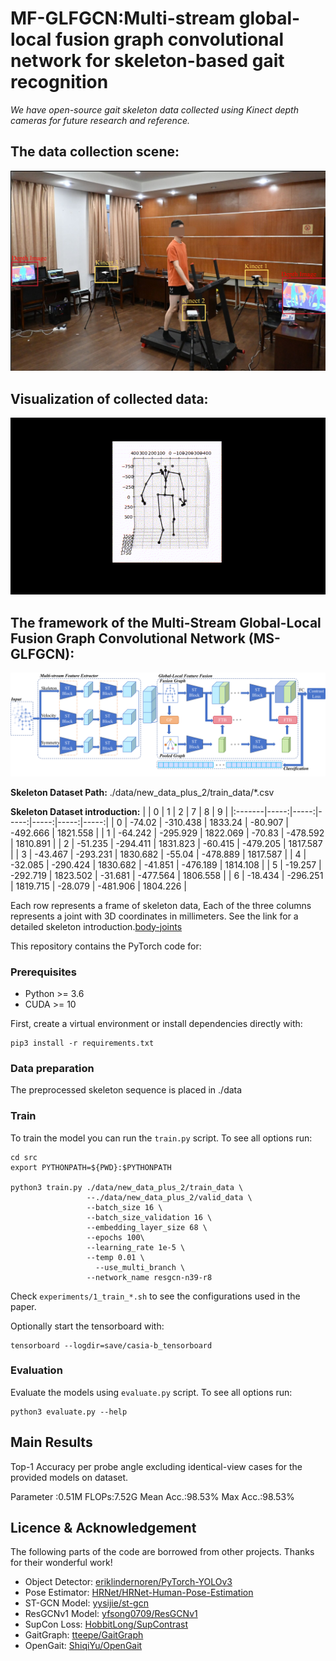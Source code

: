 # MF-GLFGCN:Multi-stream global-local fusion graph convolutional network for skeleton-based gait recognition
*We have open-source gait skeleton data collected using Kinect depth cameras for future research and reference.*

## The data collection scene:
![image](https://github.com/Xu-repository/MF-GLFGCN/blob/master/img/scene.png) 

## Visualization of collected data:
![img](https://github.com/Xu-repository/MF-GLFGCN/blob/master/img/video1.gif)

## The framework of the Multi-Stream Global-Local Fusion Graph Convolutional Network (MS-GLFGCN):
![image](https://github.com/Xu-repository/MF-GLFGCN/blob/master/img/model.png)

**Skeleton Dataset Path:** ./data/new_data_plus_2/train_data/*.csv

**Skeleton Dataset introduction:**
|        |    0 |   1 |   2 |   7 |   8 |   9 |
|:-------|-----:|-----:|-----:|-----:|-----:|-----:|
| 0 | -74.02 | -310.438 | 1833.24   | -80.907 | -492.666 | 1821.558 |
| 1 | -64.242 | -295.929 | 1822.069 | -70.83 | -478.592 | 1810.891 |
| 2 | -51.235 | -294.411 | 1831.823 | -60.415 | -479.205 | 1817.587  |
| 3 | -43.467 | -293.231 | 1830.682 | -55.04 | -478.889 | 1817.587  |
| 4 | -32.085 | -290.424 | 1830.682 | -41.851 | -476.189 | 1814.108  |
| 5 | -19.257 | -292.719 | 1823.502 | -31.681 | -477.564 | 1806.558  |
| 6 | -18.434 | -296.251 | 1819.715 | -28.079 | -481.906 |  1804.226 |

Each row represents a frame of skeleton data, Each of the three columns represents a joint with 3D coordinates in millimeters.
See the link for a detailed skeleton introduction.[body-joints](https://learn.microsoft.com/zh-cn/previous-versions/azure/kinect-dk/body-joints )

This repository contains the PyTorch code for:

### Prerequisites
- Python >= 3.6
- CUDA >= 10

First, create a virtual environment or install dependencies directly with:
```shell
pip3 install -r requirements.txt
```
### Data preparation
The preprocessed skeleton sequence is placed in ./data

### Train
To train the model you can run the `train.py` script. To see all options run:
```shell
cd src
export PYTHONPATH=${PWD}:$PYTHONPATH

python3 train.py ./data/new_data_plus_2/train_data \
                 --./data/new_data_plus_2/valid_data \
                 --batch_size 16 \
                 --batch_size_validation 16 \
                 --embedding_layer_size 68 \
                 --epochs 100\
                 --learning_rate 1e-5 \
                 --temp 0.01 \
	               --use_multi_branch \
                 --network_name resgcn-n39-r8
```

Check `experiments/1_train_*.sh` to see the configurations used in the paper. 

Optionally start the tensorboard with: 
```shell
tensorboard --logdir=save/casia-b_tensorboard 
```

### Evaluation
Evaluate the models using `evaluate.py` script. To see all options run:
```shell
python3 evaluate.py --help
```

## Main Results
Top-1 Accuracy per probe angle excluding identical-view cases for the provided models on dataset.

Parameter :0.51M	FLOPs:7.52G	Mean Acc.:98.53%	Max Acc.:98.53%

## Licence & Acknowledgement

The following parts of the code are borrowed from other projects. Thanks for their wonderful work!
- Object Detector: [eriklindernoren/PyTorch-YOLOv3](https://github.com/eriklindernoren/PyTorch-YOLOv3)
- Pose Estimator: [HRNet/HRNet-Human-Pose-Estimation](https://github.com/HRNet/HRNet-Human-Pose-Estimation)
- ST-GCN Model: [yysijie/st-gcn](https://github.com/yysijie/st-gcn)
- ResGCNv1 Model: [yfsong0709/ResGCNv1](https://github.com/yfsong0709/ResGCNv1)
- SupCon Loss: [HobbitLong/SupContrast](https://github.com/HobbitLong/SupContrast)
- GaitGraph: [tteepe/GaitGraph](https://github.com/tteepe/GaitGraph)
- OpenGait: [ShiqiYu/OpenGait](https://github.com/ShiqiYu/OpenGait)

